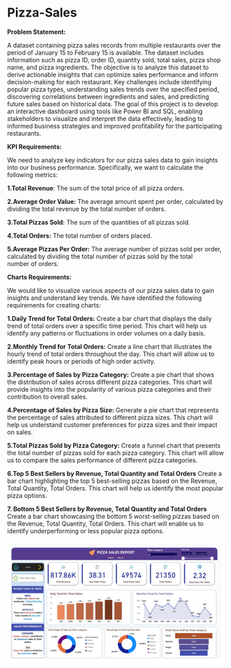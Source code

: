 # Pizza-Sales

**Problem Statement:**

A dataset containing pizza sales records from multiple restaurants over the period of January 15 to February 15 is available. The dataset includes information such as pizza ID, order ID, quantity sold, total sales, pizza shop name, and pizza ingredients. The objective is to analyze this dataset to derive actionable insights that can optimize sales performance and inform decision-making for each restaurant. Key challenges include identifying popular pizza types, understanding sales trends over the specified period, discovering correlations between ingredients and sales, and predicting future sales based on historical data. The goal of this project is to develop an interactive dashboard using tools like Power BI and SQL, enabling stakeholders to visualize and interpret the data effectively, leading to informed business strategies and improved profitability for the participating restaurants.


**KPI Requirements:**

We need to analyze key indicators for our pizza sales data to gain insights into our business performance. Specifically, we want to calculate the following metrics:

**1.Total Revenue**: The sum of the total price of all pizza orders.

**2.Average Order Value:** The average amount spent per order, calculated by dividing the total revenue by the total number of orders.

**3.Total Pizzas Sold:** The sum of the quantities of all pizzas sold.

**4.Total Orders:** The total number of orders placed.

**5.Average Pizzas Per Order:** The average number of pizzas sold per order, calculated by dividing the total number of pizzas sold by the total number of orders.



**Charts Requirements:**

We would like to visualize various aspects of our pizza sales data to gain insights and understand key trends. We have identified the following requirements for creating charts:

**1.Daily Trend for Total Orders:** Create a bar chart that displays the daily trend of total orders over a specific time period. This chart will help us identify any patterns or fluctuations in order volumes on a daily basis.

**2.Monthly Trend for Total Orders:** Create a line chart that illustrates the hourly trend of total orders throughout the day. This chart will allow us to identify peak hours or periods of high order activity.

**3.Percentage of Sales by Pizza Category:** Create a pie chart that shows the distribution of sales across different pizza categories. This chart will provide insights into the popularity of various pizza categories and their contribution to overall sales.

**4.Percentage of Sales by Pizza Size:** Generate a pie chart that represents the percentage of sales attributed to different pizza sizes. This chart will help us understand customer preferences for pizza sizes and their impact on sales.

**5.Total Pizzas Sold by Pizza Category:** Create a funnel chart that presents the total number of pizzas sold for each pizza category. This chart will allow us to compare the sales performance of different pizza categories.

**6.Top 5 Best Sellers by Revenue, Total Quantity and Total Orders**
Create a bar chart highlighting the top 5 best-selling pizzas based on the Revenue, Total Quantity, Total Orders. This chart will help us identify the most popular pizza options.

**7. Bottom 5 Best Sellers by Revenue, Total Quantity and Total Orders**
Create a bar chart showcasing the bottom 5 worst-selling pizzas based on the Revenue, Total Quantity, Total Orders. This chart will enable us to identify underperforming or less popular pizza options.


![Dashboard 1](https://github.com/bhakti-khavle/Pizza-Sales/blob/main/Dashboard%201.jpg)


